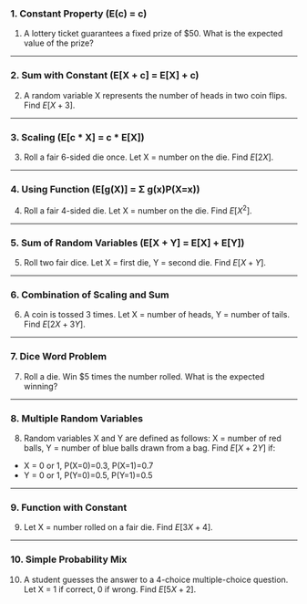 ### **1. Constant Property (E(c) = c)**

1. A lottery ticket guarantees a fixed prize of \$50. What is the expected value of the prize?

---

### **2. Sum with Constant (E\[X + c] = E\[X] + c)**

2. A random variable X represents the number of heads in two coin flips. Find $E[X + 3]$.

---

### **3. Scaling (E\[c \* X] = c \* E\[X])**

3. Roll a fair 6-sided die once. Let X = number on the die. Find $E[2X]$.

---

### **4. Using Function (E\[g(X)] = Σ g(x)P(X=x))**

4. Roll a fair 4-sided die. Let X = number on the die. Find $E[X^2]$.

---

### **5. Sum of Random Variables (E\[X + Y] = E\[X] + E\[Y])**

5. Roll two fair dice. Let X = first die, Y = second die. Find $E[X + Y]$.

---

### **6. Combination of Scaling and Sum**

6. A coin is tossed 3 times. Let X = number of heads, Y = number of tails. Find $E[2X + 3Y]$.

---

### **7. Dice Word Problem**

7. Roll a die. Win \$5 times the number rolled. What is the expected winning?

---

### **8. Multiple Random Variables**

8. Random variables X and Y are defined as follows: X = number of red balls, Y = number of blue balls drawn from a bag. Find $E[X + 2Y]$ if:

* X = 0 or 1, P(X=0)=0.3, P(X=1)=0.7
* Y = 0 or 1, P(Y=0)=0.5, P(Y=1)=0.5

---

### **9. Function with Constant**

9. Let X = number rolled on a fair die. Find $E[3X + 4]$.

---

### **10. Simple Probability Mix**

10. A student guesses the answer to a 4-choice multiple-choice question. Let X = 1 if correct, 0 if wrong. Find $E[5X + 2]$.

